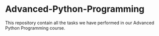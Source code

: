 # Advanced-Python-Programming
This repository contain all the tasks we have performed in our Advanced Python Programming course.
